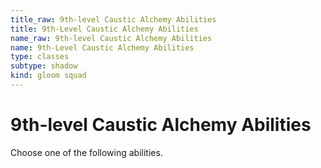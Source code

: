 ```yaml
---
title_raw: 9th-level Caustic Alchemy Abilities
title: 9th-Level Caustic Alchemy Abilities
name_raw: 9th-level Caustic Alchemy Abilities
name: 9th-Level Caustic Alchemy Abilities
type: classes
subtype: shadow
kind: gloom squad
---
```


# 9th-level Caustic Alchemy Abilities

Choose one of the following abilities.
